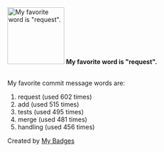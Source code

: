 <img src="https://my-badges.github.io/my-badges/favorite-word.png" alt="My favorite word is &quot;request&quot;." title="My favorite word is &quot;request&quot;." width="128">
<strong>My favorite word is &quot;request&quot;.</strong>
<br><br>

My favorite commit message words are:

1. request (used 602 times)
2. add (used 515 times)
3. tests (used 495 times)
4. merge (used 481 times)
5. handling (used 456 times)


Created by <a href="https://github.com/my-badges/my-badges">My Badges</a>